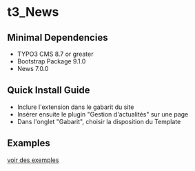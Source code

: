 # t3_News

## Minimal Dependencies
* TYPO3 CMS 8.7 or greater
* Bootstrap Package 9.1.0
* News 7.0.0

## Quick Install Guide
* Inclure l'extension dans le gabarit du site
* Insérer ensuite le plugin "Gestion d'actualités" sur une page
* Dans l'onglet "Gabarit", choisir la disposition du Template 

## Examples
[voir des exemples](https://github.com/CDG47-Dev/t3_News/tree/master/Examples)
